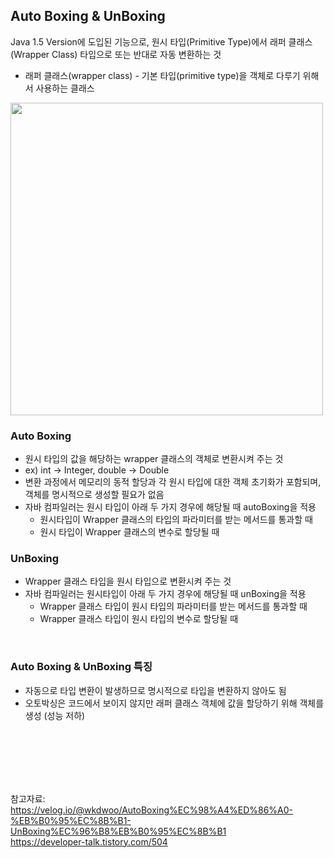 ## Auto Boxing & UnBoxing

Java 1.5 Version에 도입된 기능으로, 원시 타입(Primitive Type)에서 래퍼 클래스(Wrapper Class) 타입으로 또는 반대로 자동 변환하는 것

- 래퍼 클래스(wrapper class) - 기본 타입(primitive type)을 객체로 다루기 위해서 사용하는 클래스

<img src="https://github.com/98000001/CS-Study/assets/80199502/2a244d37-ec1e-4a83-b1df-b16f971c4070"  width="500">

<br>

### Auto Boxing

- 원시 타입의 값을 해당하는 wrapper 클래스의 객체로 변환시켜 주는 것
- ex) int → Integer, double → Double
- 변환 과정에서 메모리의 동적 할당과 각 원시 타입에 대한 객체 초기화가 포함되며, 객체를 명시적으로 생성할 필요가 없음
- 자바 컴파일러는 원시 타입이 아래 두 가지 경우에 해당될 때 autoBoxing을 적용
    - 원시타입이 Wrapper 클래스의 타입의 파라미터를 받는 메서드를 통과할 때
    - 원시 타입이 Wrapper 클래스의 변수로 할당될 때

### UnBoxing

- Wrapper 클래스 타입을 원시 타입으로 변환시켜 주는 것
- 자바 컴파일러는 원시타입이 아래 두 가지 경우에 해당될 때 unBoxing을 적용
    - Wrapper 클래스 타입이 원시 타입의 파라미터를 받는 메서드를 통과할 때
    - Wrapper 클래스 타입이 원시 타입의 변수로 할당될 때

<br>

### Auto Boxing & UnBoxing 특징

- 자동으로 타입 변환이 발생하므로 명시적으로 타입을 변환하지 않아도 됨
- 오토박싱은 코드에서 보이지 않지만 래퍼 클래스 객체에 값을 할당하기 위해 객체를 생성 (성능 저하)

<br><br><br><br><br>

참고자료: <br>
https://velog.io/@wkdwoo/AutoBoxing%EC%98%A4%ED%86%A0-%EB%B0%95%EC%8B%B1-UnBoxing%EC%96%B8%EB%B0%95%EC%8B%B1 <br>
https://developer-talk.tistory.com/504
